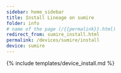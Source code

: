 ```yaml
---
sidebar: home_sidebar
title: Install Lineage on sumire
folder: info
# name of the page (/{{permalink}}.html)
redirect_from: sumire_install.html
permalink: /devices/sumire/install
device: sumire
---
```

{% include templates/device_install.md %}
